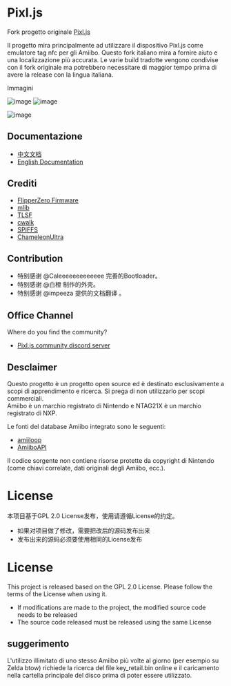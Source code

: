 # Pixl.js

Fork progetto originale [Pixl.js](http://www.espruino.com/Pixl.js)

Il progetto mira principalmente ad utilizzare il dispositivo Pixl.js come emulatore tag nfc per gli Amiibo.
Questo fork italiano mira a fornire aiuto e una localizzazione più accurata. Le varie build tradotte vengono condivise con il fork originale ma potrebbero necessitare di maggior tempo prima di avere la release con la lingua italiana.

Immagini

![image](https://github.com/solosky/pixl.js/blob/main/assets/pixljs-3.jpg)
![image](https://github.com/solosky/pixl.js/blob/main/assets/pixljs-4.jpg)

![image](https://github.com/solosky/pixl.js/blob/main/assets/pixljs-5.jpg)

## Documentazione

* [中文文档](docs/zh/README.md)
* [English Documentation](docs/en/README.md)

## Crediti

* [FlipperZero Firmware](https://github.com/flipperdevices/flipperzero-firmware)
* [mlib](https://github.com/P-p-H-d/mlib)
* [TLSF](https://github.com/mattconte/tlsf)
* [cwalk](https://github.com/likle/cwalk)
* [SPIFFS](https://github.com/pellepl/spiffs)
* [ChameleonUltra](https://github.com/RfidResearchGroup/ChameleonUltra)

## Contribution 

* 特别感谢 @Caleeeeeeeeeeeee 完善的Bootloader。
* 特别感谢 @白橙 制作的外壳。 
* 特别感谢 @impeeza 提供的文档翻译 。


## Office Channel

Where do you find the community?
* [Pixl.js community discord server](https://discord.gg/4mqeQwcAB2)


## Desclaimer
Questo progetto è un progetto open source ed è destinato esclusivamente a scopi di apprendimento e ricerca. Si prega di non utilizzarlo per scopi commerciali. <br />
Amiibo è un marchio registrato di Nintendo e NTAG21X è un marchio registrato di NXP.

Le fonti del database Amiibo integrato sono le seguenti:

* [amiiloop](https://download.amiloop.app/)
* [AmiiboAPI](https://www.amiiboapi.com/)

Il codice sorgente non contiene risorse protette da copyright di Nintendo (come chiavi correlate, dati originali degli Amiibo, ecc.).



# License

本项目基于GPL 2.0 License发布，使用请遵循License的约定。

* 如果对项目做了修改，需要把改后的源码发布出来
* 发布出来的源码必须要使用相同的License发布

# License

This project is released based on the GPL 2.0 License. Please follow the terms of the License when using it.

* If modifications are made to the project, the modified source code needs to be released
* The source code released must be released using the same License



## suggerimento 
L'utilizzo illimitato di uno stesso Amiibo più volte al giorno (per esempio su Zelda btow) richiede la ricerca del file key_retail.bin online e il caricamento nella cartella principale del disco prima di poter essere utilizzato.

